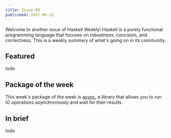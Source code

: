 ```yaml
---
title: Issue 60
published: 2017-06-22
---
```


Welcome to another issue of Haskell Weekly!
Haskell is a purely functional programming language that focuses on robustness, concision, and correctness.
This is a weekly summary of what's going on in its community.

## Featured

todo

## Package of the week

This week's package of the week is [async](https://www.stackage.org/lts-8.19/package/async-2.1.1.1),
a library that allows you to run IO operations asynchronously and wait for their results.

## In brief

todo
